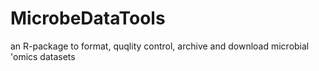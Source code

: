 # MicrobeDataTools
 an R-package to format, quqlity control, archive and download microbial 'omics datasets
